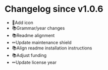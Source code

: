 # Changelog since v1.0.6
- 💄Add icon 
- 📚Grammar/year changes 
- 📚Readme alignment 
- ✏Update maintenance shield 
- 📚Align readme installation instructions 
- 📚Adjust funding 
- ✏Update license year 
